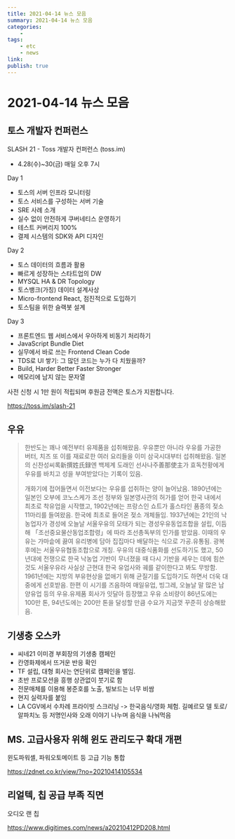 ```yaml
---
title: 2021-04-14 뉴스 모음
summary: 2021-04-14 뉴스 모음
categories:
    - 
tags:
    - etc
    - news
link: 
publish: true
---
```


# 2021-04-14 뉴스 모음

## 토스 개발자 컨퍼런스

SLASH 21 - Toss 개발자 컨퍼런스 (toss.im)

- 4.28(수)~30(금) 매일 오후 7시

Day 1

- 토스의 서버 인프라 모니터링
- 토스 서비스를 구성하는 서버 기술
- SRE 사례 소개
- 실수 없이 안전하게 쿠버네티스 운영하기
- 테스트 커버리지 100%
- 결제 시스템의 SDK와 API 디자인

Day 2

- 토스 데이터의 흐름과 활용
- 빠르게 성장하는 스타트업의 DW
- MYSQL HA & DR Topology
- 토스뱅크(가칭) 데이터 설계사상
- Micro-frontend React, 점진적으로 도입하기
- 토스팀을 위한 슬랙봇 설계

Day 3

- 프론트엔드 웹 서비스에서 우아하게 비동기 처리하기
- JavaScript Bundle Diet
- 실무에서 바로 쓰는 Frontend Clean Code
- TDS로 UI 쌓기: 그 많던 코드는 누가 다 치웠을까?
- Build, Harder Better Faster Stronger
- 메모리에 남지 않는 문자열

사전 신청 시 1만 원이 적립되며 후원금 전액은 토스가 지원합니다.

<https://toss.im/slash-21>

## 우유

> 한반도는 꽤나 예전부터 유제품을 섭취해왔음.
> 우유뿐만 아니라 우유를 가공한 버터, 치즈 또 이를 재료로한 여러 요리들을 이미 삼국시대부터 섭취해왔음.
일본의 신찬성씨록新撰姓氏録엔 백제계 도래인 선사나주善那使主가 효독천황에게 우유를 바치고 성을 부여받았다는 기록이 있음.
>
> 개화기에 접어들면서 이전보다는 우유를 섭취하는 양이 늘어났음. 1890년에는 일본인 오부에 코노스케가 조선 정부와 일본영사관의 허가를 얻어 한국 내에서 최초로 착유업을 시작했고, 1902년에는 프랑스인 쇼트가 홀스타인 품종의 젖소 11마리를 들여왔음. 한국에 최초로 들어온 젖소 개체들임.
> 1937년에는 21인의 낙농업자가 경성에 오늘날 서울우유의 모태가 되는 경성우유동업조합을 설립, 이듬해 「조선중요물산동업조합령」에 따라 조선총독부의 인가를 받았음. 이때의 우유는 가마솥에 끓여 유리병에 담아 집집마다 배달하는 식으로 가공.유통됨. 광복 후에는 서울우유협동조합으로 개칭.
> 우유의 대중식품화를 선도하기도 했고, 50년대에 전쟁으로 한국 낙농업 기반이 무너졌을 때 다시 기반을 세우는 데에 힘쓴 것도 서울우유라 사실상 근현대 한국 유업사와 궤를 같이한다고 봐도 무방함. 1961년에는 지방의 부유현상을 없애기 위해 균질기를 도입하기도 하면서 더욱 대중에게 선호받음.
> 한편 이 시기를 즈음하여 매일유업, 빙그레, 오늘날 말 많은 남양유업 등의 우유.유제품 회사가 잇달아 등장했고 우유 소비량이 86년도에는 100만 톤, 94년도에는 200만 톤을 달성할 만큼 수요가 지금껏 꾸준히 상승해왔음.

## 기생충 오스카

- 씨네21 이미경 부회장의 기생충 캠페인
- 칸영화제에서 뜨거운 반응 확인
- TF 설립, 대형 회사는 연단위로 캠페인을 벌임.
- 초반 프로모션을 흥행 상관없이 붓기로 함
- 전문매체를 이용해 봉준호를 노출, 빌보드는 너무 비쌈
- 현지 실력자를 붙임
- LA CGV에서 수차례 프라이빗 스크리닝 -> 한국음식/영화 체험. 길예르모 델 토로/알파치노 등 저명인사와 오래 이야기 나누며 음식을 나눠먹음

## MS. 고급사용자 위해 윈도 관리도구 확대 개편

윈도파워셸, 파워오토메이트 등 고급 기능 통합

<https://zdnet.co.kr/view/?no=20210414105534>

## 리얼텍, 칩 공급 부족 직면

오디오 랜 칩

<https://www.digitimes.com/news/a20210412PD208.html>
